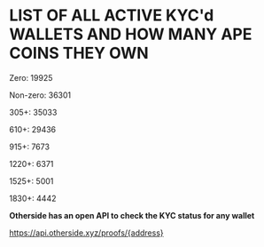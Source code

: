 # LIST OF ALL ACTIVE KYC'd WALLETS AND HOW MANY APE COINS THEY OWN

Zero: 19925

Non-zero: 36301

305+: 35033

610+: 29436

915+: 7673

1220+: 6371

1525+: 5001

1830+: 4442

**Otherside has an open API to check the KYC status for any wallet**

https://api.otherside.xyz/proofs/{address}
